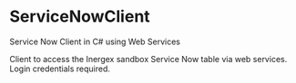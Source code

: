 ServiceNowClient
================

Service Now Client in C# using Web Services

Client to access the Inergex sandbox Service Now table via web services. Login credentials required. 
